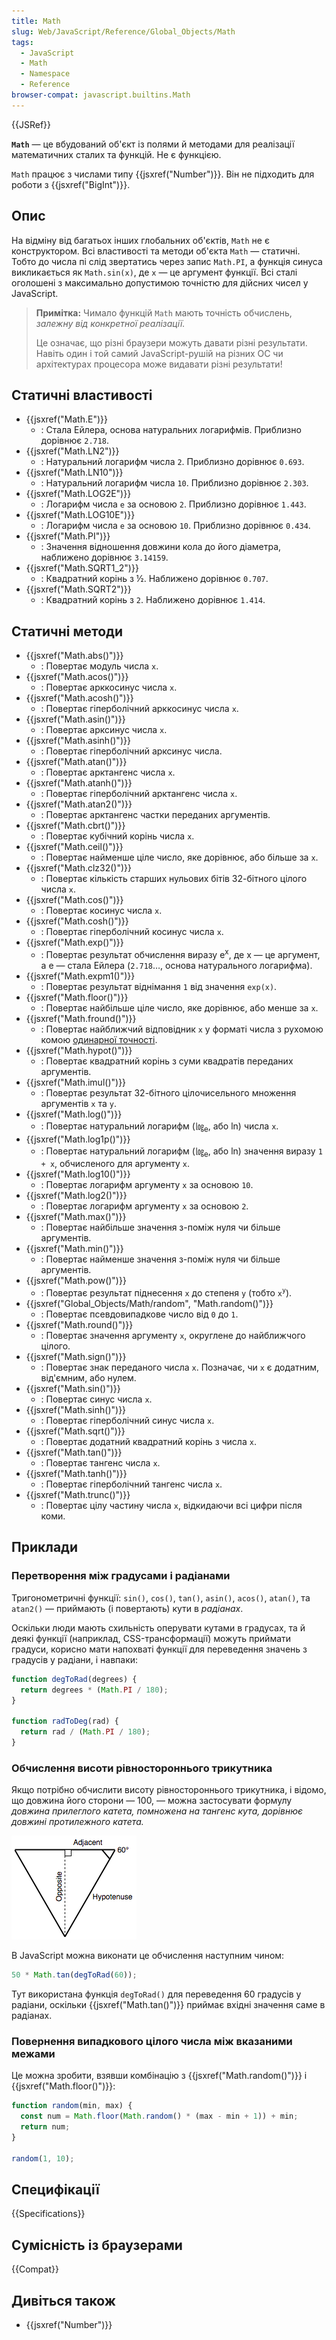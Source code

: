 ```yaml
---
title: Math
slug: Web/JavaScript/Reference/Global_Objects/Math
tags:
  - JavaScript
  - Math
  - Namespace
  - Reference
browser-compat: javascript.builtins.Math
---
```


{{JSRef}}

**`Math`** — це вбудований об'єкт із полями й методами для реалізації математичних сталих та функцій. Не є функцією.

`Math` працює з числами типу {{jsxref("Number")}}. Він не підходить для роботи з {{jsxref("BigInt")}}.

## Опис

На відміну від багатьох інших глобальних об'єктів, `Math` не є конструктором. Всі властивості та методи об'єкта `Math` — статичні. Тобто до числа пі слід звертатись через запис `Math.PI`, а функція синуса викликається як `Math.sin(x)`, де `x` — це аргумент функції. Всі сталі оголошені з максимально допустимою точністю для дійсних чисел у JavaScript.

> **Примітка:** Чимало функцій `Math` мають точність обчислень, _залежну від конкретної реалізації._
>
> Це означає, що різні браузери можуть давати різні результати. Навіть один і той самий JavaScript-рушій на різних ОС чи архітектурах процесора може видавати різні результати!

## Статичні властивості

- {{jsxref("Math.E")}}
  - : Стала Ейлера, основа натуральних логарифмів. Приблизно дорівнює `2.718`.
- {{jsxref("Math.LN2")}}
  - : Натуральний логарифм числа `2`. Приблизно дорівнює `0.693`.
- {{jsxref("Math.LN10")}}
  - : Натуральний логарифм числа `10`. Приблизно дорівнює `2.303`.
- {{jsxref("Math.LOG2E")}}
  - : Логарифм числа `e` за основою `2`. Приблизно дорівнює `1.443`.
- {{jsxref("Math.LOG10E")}}
  - : Логарифм числа `e` за основою `10`. Приблизно дорівнює `0.434`.
- {{jsxref("Math.PI")}}
  - : Значення відношення довжини кола до його діаметра, наближено дорівнює `3.14159`.
- {{jsxref("Math.SQRT1_2")}}
  - : Квадратний корінь з ½. Наближено дорівнює `0.707`.
- {{jsxref("Math.SQRT2")}}
  - : Квадратний корінь з `2`. Наближено дорівнює `1.414`.

## Статичні методи

- {{jsxref("Math.abs()")}}
  - : Повертає модуль числа `x`.
- {{jsxref("Math.acos()")}}
  - : Повертає арккосинус числа `x`.
- {{jsxref("Math.acosh()")}}
  - : Повертає гіперболічний арккосинус числа `x`.
- {{jsxref("Math.asin()")}}
  - : Повертає арксинус числа `x`.
- {{jsxref("Math.asinh()")}}
  - : Повертає гіперболічний арксинус числа.
- {{jsxref("Math.atan()")}}
  - : Повертає арктангенс числа `x`.
- {{jsxref("Math.atanh()")}}
  - : Повертає гіперболічний арктангенс числа `x`.
- {{jsxref("Math.atan2()")}}
  - : Повертає арктангенс частки переданих аргументів.
- {{jsxref("Math.cbrt()")}}
  - : Повертає кубічний корінь числа `x`.
- {{jsxref("Math.ceil()")}}
  - : Повертає найменше ціле число, яке дорівнює, або більше за `x`.
- {{jsxref("Math.clz32()")}}
  - : Повертає кількість старших нульових бітів 32-бітного цілого числа `x`.
- {{jsxref("Math.cos()")}}
  - : Повертає косинус числа `x`.
- {{jsxref("Math.cosh()")}}
  - : Повертає гіперболічний косинус числа `x`.
- {{jsxref("Math.exp()")}}
  - : Повертає результат обчислення виразу e<sup>x</sup>, де x — це аргумент, а e — стала Ейлера (`2.718`…, основа натурального логарифма).
- {{jsxref("Math.expm1()")}}
  - : Повертає результат віднімання `1` від значення `exp(x)`.
- {{jsxref("Math.floor()")}}
  - : Повертає найбільше ціле число, яке дорівнює, або менше за `x`.
- {{jsxref("Math.fround()")}}
  - : Повертає найближчий відповідник `x` у форматі числа з рухомою комою [одинарної точності](https://uk.wikipedia.org/wiki/%D0%A7%D0%B8%D1%81%D0%BB%D0%BE_%D0%BE%D0%B4%D0%B8%D0%BD%D0%B0%D1%80%D0%BD%D0%BE%D1%97_%D1%82%D0%BE%D1%87%D0%BD%D0%BE%D1%81%D1%82%D1%96 'посилання на сторінку вікіпедії про одинарну точність').
- {{jsxref("Math.hypot()")}}
  - : Повертає квадратний корінь з суми квадратів переданих аргументів.
- {{jsxref("Math.imul()")}}
  - : Повертає результат 32-бітного цілочисельного множення аргументів `x` та `y`.
- {{jsxref("Math.log()")}}
  - : Повертає натуральний логарифм (㏒<sub>e</sub>, або ln) числа `x`.
- {{jsxref("Math.log1p()")}}
  - : Повертає натуральний логарифм (㏒<sub>e</sub>, або ln) значення виразу `1 + x`, обчисленого для аргументу `x`.
- {{jsxref("Math.log10()")}}
  - : Повертає логарифм аргументу `x` за основою `10`.
- {{jsxref("Math.log2()")}}
  - : Повертає логарифм аргументу `x` за основою `2`.
- {{jsxref("Math.max()")}}
  - : Повертає найбільше значення з-поміж нуля чи більше аргументів.
- {{jsxref("Math.min()")}}
  - : Повертає найменше значення з-поміж нуля чи більше аргументів.
- {{jsxref("Math.pow()")}}
  - : Повертає результат піднесення `x` до степеня `y` (тобто `x`<sup><code>y</code></sup>).
- {{jsxref("Global_Objects/Math/random", "Math.random()")}}
  - : Повертає псевдовипадкове число від `0` до `1`.
- {{jsxref("Math.round()")}}
  - : Повертає значення аргументу `x`, округлене до найближчого цілого.
- {{jsxref("Math.sign()")}}
  - : Повертає знак переданого числа `x`. Позначає, чи `x` є додатним, від'ємним, або нулем.
- {{jsxref("Math.sin()")}}
  - : Повертає синус числа `x`.
- {{jsxref("Math.sinh()")}}
  - : Повертає гіперболічний синус числа `x`.
- {{jsxref("Math.sqrt()")}}
  - : Повертає додатний квадратний корінь з числа `x`.
- {{jsxref("Math.tan()")}}
  - : Повертає тангенс числа `x`.
- {{jsxref("Math.tanh()")}}
  - : Повертає гіперболічний тангенс числа `x`.
- {{jsxref("Math.trunc()")}}
  - : Повертає цілу частину числа `x`, відкидаючи всі цифри після коми.

## Приклади

### Перетворення між градусами і радіанами

Тригонометричні функції: `sin()`, `cos()`, `tan()`, `asin()`, `acos()`, `atan()`, та `atan2()` — приймають (і повертають) кути в _радіанах_.

Оскільки люди мають схильність оперувати кутами в градусах, та й деякі функції (наприклад, CSS-трансформації) можуть приймати градуси, корисно мати напохваті функції для переведення значень з градусів у радіани, і навпаки:

```js
function degToRad(degrees) {
  return degrees * (Math.PI / 180);
}

function radToDeg(rad) {
  return rad / (Math.PI / 180);
}
```

### Обчислення висоти рівностороннього трикутника

Якщо потрібно обчислити висоту рівностороннього трикутника, і відомо, що довжина його сторони — 100, — можна застосувати формулу _довжина прилеглого катета, помножена на тангенс кута, дорівнює довжині протилежного катета._

![Рівносторонній трикутник, у якому перпендикуляр одного ребра проведено з протилежної вершини, утворюючи прямокутний трикутник з трьома сторонами, позначеними як "прилегла", "протилежна" й "гіпотенуза". Кут між "прилеглою" стороною й гіпотенузою – 60 градусів.](trigonometry.png)

В JavaScript можна виконати це обчислення наступним чином:

```js
50 * Math.tan(degToRad(60));
```

Тут використана функція `degToRad()` для переведення 60 градусів у радіани, оскільки {{jsxref("Math.tan()")}} приймає вхідні значення саме в радіанах.

### Повернення випадкового цілого числа між вказаними межами

Це можна зробити, взявши комбінацію з {{jsxref("Math.random()")}} і {{jsxref("Math.floor()")}}:

```js
function random(min, max) {
  const num = Math.floor(Math.random() * (max - min + 1)) + min;
  return num;
}

random(1, 10);
```

## Специфікації

{{Specifications}}

## Сумісність із браузерами

{{Compat}}

## Дивіться також

- {{jsxref("Number")}}
